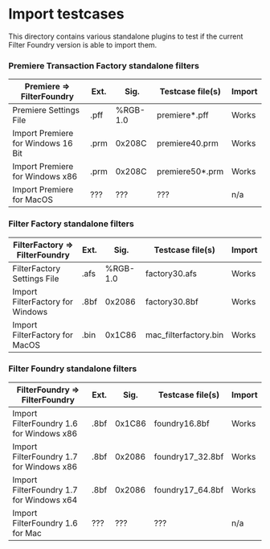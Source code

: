 # Import testcases

This directory contains various standalone plugins to test if the current Filter Foundry version is able to import them.

### Premiere Transaction Factory standalone filters

| Premiere => FilterFoundry                 | Ext.   | Sig.     | Testcase file(s)         | Import          |
| ------------------------------------------| -------| ---------| -------------------------| ----------------|
| Premiere Settings File                    | .pff   | %RGB-1.0 | premiere*.pff            | Works           |
| Import Premiere for Windows 16 Bit        | .prm   | 0x208C   | premiere40.prm           | Works           |
| Import Premiere for Windows x86           | .prm   | 0x208C   | premiere50*.prm          | Works           |
| Import Premiere for MacOS                 | ???    | ???      | ???                      | n/a             |

### Filter Factory standalone filters

| FilterFactory => FilterFoundry            | Ext.   | Sig.     | Testcase file(s)         | Import          |
| ------------------------------------------| -------| ---------| -------------------------| ----------------|
| FilterFactory Settings File               | .afs   | %RGB-1.0 | factory30.afs            | Works           |
| Import FilterFactory for Windows          | .8bf   | 0x2086   | factory30.8bf            | Works           |
| Import FilterFactory for MacOS            | .bin   | 0x1C86   | mac_filterfactory.bin    | Works           |

### Filter Foundry standalone filters

| FilterFoundry => FilterFoundry            | Ext.   | Sig.     | Testcase file(s)         | Import          |
| ------------------------------------------| -------| ---------| -------------------------| -----------------
| Import FilterFoundry 1.6 for Windows x86  | .8bf   | 0x1C86   | foundry16.8bf            | Works           |
| Import FilterFoundry 1.7 for Windows x86  | .8bf   | 0x2086   | foundry17_32.8bf         | Works           |
| Import FilterFoundry 1.7 for Windows x64  | .8bf   | 0x2086   | foundry17_64.8bf         | Works           |
| Import FilterFoundry 1.6 for Mac          | ???    | ???      | ???                      | n/a             |
